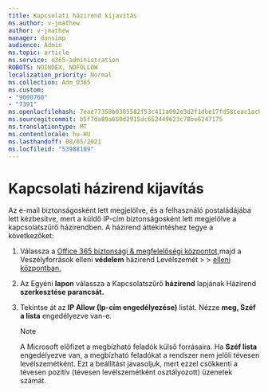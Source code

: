 ```yaml
---
title: Kapcsolati házirend kijavítás
ms.author: v-jmathew
author: v-jmathew
manager: dansimp
audience: Admin
ms.topic: article
ms.service: o365-administration
ROBOTS: NOINDEX, NOFOLLOW
localization_priority: Normal
ms.collection: Adm_O365
ms.custom:
- "9000760"
- "7391"
ms.openlocfilehash: 7eae77358b0305582f53c411a092e3d2f1dbe17fd58ceac1ac00d5c07b3dd202
ms.sourcegitcommit: b5f7da89a650d2915dc652449623c78be6247175
ms.translationtype: MT
ms.contentlocale: hu-HU
ms.lasthandoff: 08/05/2021
ms.locfileid: "53988109"
---
```

# <a name="fix-connection-policy"></a>Kapcsolati házirend kijavítás

Az e-mail biztonságosként lett megjelölve, és a felhasználó postaládájába lett kézbesítve, mert a küldő IP-cím biztonságosként lett megjelölve a kapcsolatszűrő házirendben. A házirend áttekintéshez tegye a következőket:

1. Válassza a [Office 365 biztonsági & megfelelőségi központot,](https://go.microsoft.com/fwlink/p/?linkid=2077143)majd a Veszélyforrások elleni **védelem** házirend Levélszemét  >    >  [elleni központban.](https://go.microsoft.com/fwlink/?linkid=2101518)
2. Az Egyéni **lapon** válassza a Kapcsolatszűrő **házirend** lapjának Házirend **szerkesztése parancsát.**
3. Tekintse át az **IP Allow (Ip-cím engedélyezése)** listát. Nézze **meg, Széf a lista** engedélyezve van-e.

    > [!NOTE]
    > A Microsoft előfizet a megbízható feladók külső forrásaira. Ha **Széf lista** engedélyezve van, a megbízható feladókat a rendszer nem jelöli tévesen levélszemétként. Ezt a beállítást javasoljuk, mert ezzel csökkenti a tévesen pozitív (tévesen levélszemétként osztályozott) üzenetek számát.
